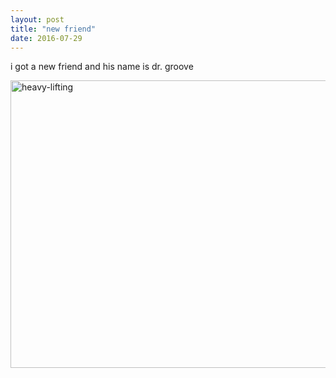 ```yaml
---
layout: post
title: "new friend"
date: 2016-07-29
---
```


i got a new friend and his name is dr. groove

<img src='https://s32.postimg.cc/6znaqy0bp/WP_20160728_08_31_04_Pro.jpg' width="816" height="460" style="vertical-align:middle" alt='heavy-lifting'/>
